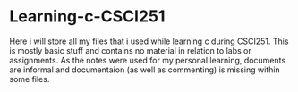 <h1>Learning-c-CSCI251</h1>
Here i will store all my files that i used while learning c during CSCI251. This is mostly basic stuff and contains no material in relation to labs or assignments. As the notes were used for my personal learning, documents are informal and documentaion (as well as commenting) is missing within some files. 
